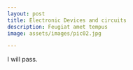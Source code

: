 ```yaml
---
layout: post
title: Electronic Devices and circuits
description: Feugiat amet tempus
image: assets/images/pic02.jpg

---
```

I will pass.